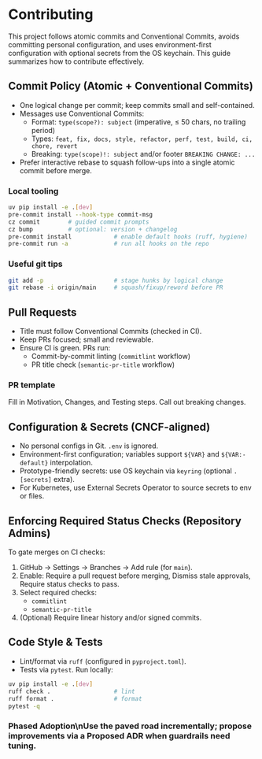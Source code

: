# Contributing

This project follows atomic commits and Conventional Commits, avoids committing personal configuration, and uses environment-first configuration with optional secrets from the OS keychain. This guide summarizes how to contribute effectively.

## Commit Policy (Atomic + Conventional Commits)

- One logical change per commit; keep commits small and self-contained.
- Messages use Conventional Commits:
  - Format: `type(scope?): subject` (imperative, ≤ 50 chars, no trailing period)
  - Types: `feat, fix, docs, style, refactor, perf, test, build, ci, chore, revert`
  - Breaking: `type(scope)!: subject` and/or footer `BREAKING CHANGE: ...`
- Prefer interactive rebase to squash follow-ups into a single atomic commit before merge.

### Local tooling

```sh
uv pip install -e .[dev]
pre-commit install --hook-type commit-msg
cz commit        # guided commit prompts
cz bump          # optional: version + changelog
pre-commit install            # enable default hooks (ruff, hygiene)
pre-commit run -a             # run all hooks on the repo
```

### Useful git tips

```sh
git add -p                    # stage hunks by logical change
git rebase -i origin/main     # squash/fixup/reword before PR
```

## Pull Requests

- Title must follow Conventional Commits (checked in CI).
- Keep PRs focused; small and reviewable.
- Ensure CI is green. PRs run:
  - Commit-by-commit linting (`commitlint` workflow)
  - PR title check (`semantic-pr-title` workflow)

### PR template

Fill in Motivation, Changes, and Testing steps. Call out breaking changes.

## Configuration & Secrets (CNCF-aligned)

- No personal configs in Git. `.env` is ignored.
- Environment-first configuration; variables support `${VAR}` and `${VAR:-default}` interpolation.
- Prototype-friendly secrets: use OS keychain via `keyring` (optional `.[secrets]` extra).
- For Kubernetes, use External Secrets Operator to source secrets to env or files.

## Enforcing Required Status Checks (Repository Admins)

To gate merges on CI checks:

1. GitHub → Settings → Branches → Add rule (for `main`).
1. Enable: Require a pull request before merging, Dismiss stale approvals, Require status checks to pass.
1. Select required checks:
   - `commitlint`
   - `semantic-pr-title`
1. (Optional) Require linear history and/or signed commits.

## Code Style & Tests

- Lint/format via `ruff` (configured in `pyproject.toml`).
- Tests via `pytest`. Run locally:

```sh
uv pip install -e .[dev]
ruff check .                  # lint
ruff format .                 # format
pytest -q
```

### Phased Adoption\\nUse the paved road incrementally; propose improvements via a Proposed ADR when guardrails need tuning.
